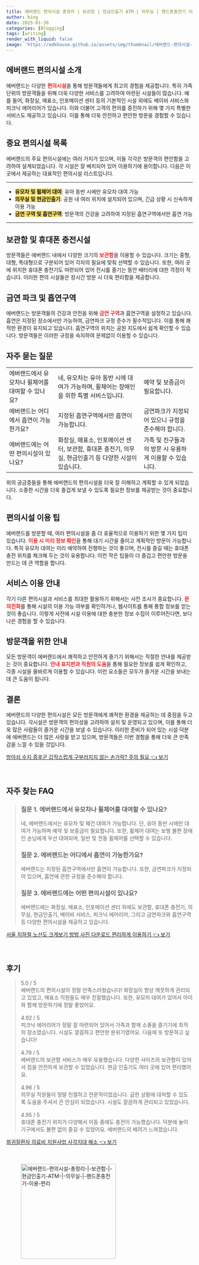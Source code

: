 ```yaml
---
title: 에버랜드 편의시설 총정리 | 보관함 | 현금인출기 ATM | 의무실 | 핸드폰충전기 이용 편리
author: bing
date: 2025-01-30
categories: [Blogging]
tags: [writing]
render_with_liquid: false
image: 'https://adkhouse.github.io/assets/img/thumbnail/에버랜드-편의시설-총정리-|-보관함-|-현금인출기-ATM-|-의무실-|-핸드폰충전기-이용-편리.webp'
---
```



<h2 id='에버랜드_편의시설_소개'>에버랜드 편의시설 소개</h2>

<p>에버랜드는 다양한 <b><span style="color: #ee2323;">편의시설</span></b>을 통해 방문객들에게 최고의 경험을 제공합니다. 특히 가족 단위의 방문객들을 위해 더욱 다양한 서비스를 고려하여 마련된 시설들이 많습니다. 예를 들어, 화장실, 매표소, 인포메이션 센터 등의 기본적인 시설 외에도 베이비 서비스와 피크닉 에어리어가 있습니다. 이와 더불어 고객의 편의를 증진하기 위해 몇 가지 특별한 서비스도 제공하고 있습니다. 이를 통해 더욱 안전하고 편안한 방문을 경험할 수 있습니다.</p>

<h2 id='중요_편의시설_목록'>중요 편의시설 목록</h2>

<p>에버랜드의 주요 편의시설에는 여러 가지가 있으며, 이들 각각은 방문객의 편안함을 고려하여 설계되었습니다. 각 시설은 잘 배치되어 있어 이용하기에 용이합니다. 다음은 이곳에서 제공하는 대표적인 편의시설 리스트입니다.</p>

<hr />

<ul>
    <li><b><span style="background-color: #ffe066;">유모차 및 휠체어 대여</span></b>: 유아 동반 시에만 유모차 대여 가능</li>
    <li><b><span style="background-color: #ffe066;">의무실 및 현금인출기</span></b>: 공원 내 여러 위치에 설치되어 있으며, 긴급 상황 시 신속하게 이용 가능</li>
    <li><b><span style="background-color: #ffe066;">금연 구역 및 흡연구역</span></b>: 방문객의 건강을 고려하여 지정된 흡연구역에서만 흡연 가능</li>
</ul>

<hr />

<h2 id='보관함_및_충전시설'>보관함 및 휴대폰 충전시설</h2>

<p>방문객들은 에버랜드 내에서 다양한 크기의 <b><span style="color: #ee2323;">보관함</span></b>을 이용할 수 있습니다. 크기는 중형, 대형, 특대형으로 구분되어 있어 각자의 필요에 맞춰 선택할 수 있습니다. 또한, 여러 곳에 위치한 휴대폰 충전기도 마련되어 있어 전시를 즐기는 동안 배터리에 대한 걱정이 적습니다. 이러한 편의 시설들은 장시간 방문 시 더욱 편리함을 제공합니다.</p>

<h2 id='금연_파크_및_흡연구역'>금연 파크 및 흡연구역</h2>

<p>에버랜드는 방문객들의 건강과 안전을 위해 <b><span style="color: #ee2323;">금연 구역</span></b>과 흡연구역을 설정하고 있습니다. 흡연은 지정된 장소에서만 가능하여, 금연파크 규정 준수가 필수적입니다. 이를 통해 쾌적한 환경이 유지되고 있습니다. 흡연구역의 위치는 공원 지도에서 쉽게 확인할 수 있습니다. 방문객들은 이러한 규정을 숙지하여 문제없이 이용할 수 있습니다.</p>

<h2 id='자주_묻는_질문'>자주 묻는 질문</h2>

<table>
    <tr>
        <td>에버랜드에서 유모차나 휠체어를 대여할 수 있나요?</td>
        <td>네, 유모차는 유아 동반 시에 대여가 가능하며, 휠체어는 장애인을 위한 특별 서비스입니다.</td>
        <td>예약 및 보증금이 필요합니다.</td>
    </tr>
    <tr>
        <td>에버랜드는 어디에서 흡연이 가능한가요?</td>
        <td>지정된 흡연구역에서만 흡연이 가능합니다.</td>
        <td>금연파크가 지정되어 있으니 규정을 준수해야 합니다.</td>
    </tr>
    <tr>
        <td>에버랜드에는 어떤 편의시설이 있나요?</td>
        <td>화장실, 매표소, 인포메이션 센터, 보관함, 휴대폰 충전기, 의무실, 현금인출기 등 다양한 시설이 있습니다.</td>
        <td>가족 및 친구들과의 방문 시 유용하게 이용할 수 있습니다.</td>
    </tr>
</table>

<p>위의 궁금증들을 통해 에버랜드의 편의시설을 더욱 잘 이해하고 계획할 수 있게 되었습니다. 소중한 시간을 더욱 즐겁게 보낼 수 있도록 필요한 정보를 제공받는 것이 중요합니다.</p>

<h2 id='편의시설_이용_팁'>편의시설 이용 팁</h2>

<p>에버랜드를 방문할 때, 여러 편의시설을 좀 더 효율적으로 이용하기 위한 몇 가지 팁이 있습니다. <b><span style="color: #ee2323;">이용 시 미리 정보 확인</span></b>을 통해 대기 시간을 줄이고 계획적인 방문이 가능합니다. 특히 유모차 대여는 미리 예약하여 진행하는 것이 좋으며, 전시를 즐길 때는 휴대폰 충전 위치를 체크해 두는 것이 유용합니다. 이런 작은 팁들이 더 즐겁고 편안한 방문을 만드는 데 큰 역할을 합니다.</p>

<h2 id='서비스_이용_안내'>서비스 이용 안내</h2>

<p>각기 다른 편의시설과 서비스를 최대한 활용하기 위해서는 사전 조사가 중요합니다. <b><span style="color: #ee2323;">문의전화</span></b>를 통해 시설의 이용 가능 여부를 확인하거나, 웹사이트를 통해 통합 정보를 얻는 것이 좋습니다. 이렇게 사전에 시설 이용에 대한 충분한 정보 수집이 이루어진다면, 보다 나은 경험을 할 수 있습니다.</p>

<h2 id='방문객을_위한_안내'>방문객을 위한 안내</h2>

<p>모든 방문객이 에버랜드에서 쾌적하고 안전하게 즐기기 위해서는 적절한 안내를 제공받는 것이 중요합니다. <b><span style="color: #ee2323;">안내 표지판과 직원의 도움</span></b>을 통해 필요한 정보를 쉽게 확인하고, 각종 시설을 올바르게 이용할 수 있습니다. 이런 요소들은 모두가 즐거운 시간을 보내는 데 큰 도움이 됩니다.</p>

<h2 id='결론'>결론</h2>

<p>에버랜드의 다양한 편의시설은 모든 방문객에게 쾌적한 환경을 제공하는 데 중점을 두고 있습니다. 각시설은 방문객의 편의성을 고려하여 설치 및 운영되고 있으며, 이를 통해 더욱 많은 사람들이 즐거운 시간을 보낼 수 있습니다. 이러한 준비가 되어 있는 시설 덕분에 에버랜드는 더 많은 사랑을 받고 있으며, 방문객들은 이번 경험을 통해 더욱 큰 만족감을 느낄 수 있을 것입니다.</p>


<p><a class="click-button" title="방아쇠 수지 증후군 갑작스럽게 구부러지지 않는 손가락? 주의 필요" href="https://adkhouse.github.io/posts/%EB%B0%A9%EC%95%84%EC%87%A0-%EC%88%98%EC%A7%80-%EC%A6%9D%ED%9B%84%EA%B5%B0-%EA%B0%91%EC%9E%91%EC%8A%A4%EB%9F%BD%EA%B2%8C-%EA%B5%AC%EB%B6%80%EB%9F%AC%EC%A7%80%EC%A7%80-%EC%95%8A%EB%8A%94-%EC%86%90%EA%B0%80%EB%9D%BD-%EC%A3%BC%EC%9D%98-%ED%95%84%EC%9A%94/" rel="dofollow">방아쇠 수지 증후군 갑작스럽게 구부러지지 않는 손가락? 주의 필요 👈 보기</a></p><br>
<h2 id='자주_찾는_FAQ'>자주 찾는 FAQ</h2>
<div itemscope="" itemtype="https://schema.org/FAQPage">
<blockquote>
<div itemscope="" itemprop="mainEntity" itemtype="https://schema.org/Question">
<h3 itemprop="name">질문 1. 에버랜드에서 유모차나 휠체어를 대여할 수 있나요?</h3>
<div itemscope="" itemprop="acceptedAnswer" itemtype="https://schema.org/Answer">
<span itemprop="text">
<p>네, 에버랜드에서는 유모차 및 웨건 대여가 가능합니다. 단, 유아 동반 시에만 대여가 가능하며 예약 및 보증금이 필요합니다. 또한, 휠체어 대여는 보행 불편 장애인 손님에게 우선 대여되며, 일반 및 전동 휠체어를 선택할 수 있습니다.</p>
</span>
</div>
</div>
<div itemscope="" itemprop="mainEntity" itemtype="https://schema.org/Question">
<h3 itemprop="name">질문 2. 에버랜드는 어디에서 흡연이 가능한가요?</h3>
<div itemscope="" itemprop="acceptedAnswer" itemtype="https://schema.org/Answer">
<span itemprop="text">
<p>에버랜드는 지정된 흡연구역에서만 흡연이 가능합니다. 또한, 금연파크가 지정되어 있으며, 흡연에 관한 규정을 준수해야 합니다.</p>
</span>
</div>
</div>
<div itemscope="" itemprop="mainEntity" itemtype="https://schema.org/Question">
<h3 itemprop="name">질문 3. 에버랜드에는 어떤 편의시설이 있나요?</h3>
<div itemscope="" itemprop="acceptedAnswer" itemtype="https://schema.org/Answer">
<span itemprop="text">
<p>에버랜드에는 화장실, 매표소, 인포메이션 센터 외에도 보관함, 휴대폰 충전기, 의무실, 현금인출기, 베이비 서비스, 피크닉 에어리어, 그리고 금연파크와 흡연구역 등 다양한 편의시설을 제공하고 있습니다.</p>
</span>
</div>
</div>
</blockquote>
</div>
<p><a class="click-button" title="서울 지하철 노선도 크게보기 방법 사진 다운로드 편리하게 이용하기" href="https://adkhouse.github.io/posts/%EC%84%9C%EC%9A%B8-%EC%A7%80%ED%95%98%EC%B2%A0-%EB%85%B8%EC%84%A0%EB%8F%84-%ED%81%AC%EA%B2%8C%EB%B3%B4%EA%B8%B0-%EB%B0%A9%EB%B2%95-%EC%82%AC%EC%A7%84-%EB%8B%A4%EC%9A%B4%EB%A1%9C%EB%93%9C-%ED%8E%B8%EB%A6%AC%ED%95%98%EA%B2%8C-%EC%9D%B4%EC%9A%A9%ED%95%98%EA%B8%B0/" rel="dofollow">서울 지하철 노선도 크게보기 방법 사진 다운로드 편리하게 이용하기 👈 보기</a></p><br>
<h2 id='후기'>후기</h2>
<div itemscope itemtype="https://schema.org/Product">
  <blockquote>
  <div itemprop="review" itemscope itemtype="https://schema.org/Review">
      <div itemprop="reviewRating" itemscope itemtype="https://schema.org/Rating"> <span itemprop="ratingValue">5.0</span> / <span itemprop="bestRating">5</span> </div>
      <span itemprop="reviewBody">에버랜드의 편의시설이 정말 만족스러웠습니다! 화장실이 항상 깨끗하게 관리되고 있었고, 매표소 직원들도 매우 친절했습니다. 또한, 유모차 대여가 있어서 아이와 함께 방문하기에 정말 좋았어요.</span>
  </div>
  <br>
  <div itemprop="review" itemscope itemtype="https://schema.org/Review">
      <div itemprop="reviewRating" itemscope itemtype="https://schema.org/Rating"> <span itemprop="ratingValue">4.92</span> / <span itemprop="bestRating">5</span> </div>
      <span itemprop="reviewBody">피크닉 에어리어가 정말 잘 마련되어 있어서 가족과 함께 소풍을 즐기기에 최적의 장소였습니다. 시설도 깔끔하고 편안한 분위기였어요. 다음에 또 방문하고 싶습니다!</span>
  </div>
  <br>
  <div itemprop="review" itemscope itemtype="https://schema.org/Review">
      <div itemprop="reviewRating" itemscope itemtype="https://schema.org/Rating"> <span itemprop="ratingValue">4.79</span> / <span itemprop="bestRating">5</span> </div>
      <span itemprop="reviewBody">에버랜드의 보관함 서비스가 매우 유용했습니다. 다양한 사이즈의 보관함이 있어서 짐을 안전하게 보관할 수 있었습니다. 현금 인출기도 여러 곳에 있어 편리했어요.</span>
  </div>
  <br>
  <div itemprop="review" itemscope itemtype="https://schema.org/Review">
      <div itemprop="reviewRating" itemscope itemtype="https://schema.org/Rating"> <span itemprop="ratingValue">4.96</span> / <span itemprop="bestRating">5</span> </div>
      <span itemprop="reviewBody">의무실 직원들이 정말 친절하고 전문적이었습니다. 급한 상황에 대처할 수 있도록 도움을 주셔서 큰 안심이 되었습니다. 시설도 깔끔하게 관리되고 있었습니다.</span>
  </div>
  <br>
  <div itemprop="review" itemscope itemtype="https://schema.org/Review">
      <div itemprop="reviewRating" itemscope itemtype="https://schema.org/Rating"> <span itemprop="ratingValue">4.95</span> / <span itemprop="bestRating">5</span> </div>
      <span itemprop="reviewBody">휴대폰 충전기 위치가 다양해서 이동 중에도 충전이 가능했습니다. 덕분에 놀이기구에서도 불편 없이 즐길 수 있었어요. 에버랜드의 배려가 느껴졌습니다.</span>
  </div>
  </blockquote>
</div>
<p><a class="click-button" title="희귀질환자 의료비 지원사업 사각지대 해소" href="https://adkhouse.github.io/posts/%ED%9D%AC%EA%B7%80%EC%A7%88%ED%99%98%EC%9E%90-%EC%9D%98%EB%A3%8C%EB%B9%84-%EC%A7%80%EC%9B%90%EC%82%AC%EC%97%85-%EC%82%AC%EA%B0%81%EC%A7%80%EB%8C%80-%ED%95%B4%EC%86%8C/" rel="dofollow">희귀질환자 의료비 지원사업 사각지대 해소 👈 보기</a></p><br>
<figure class="image"><img src="https://adkhouse.github.io/assets/img/thumbnail/에버랜드-편의시설-총정리-|-보관함-|-현금인출기-ATM-|-의무실-|-핸드폰충전기-이용-편리.webp" alt="에버랜드-편의시설-총정리-|-보관함-|-현금인출기-ATM-|-의무실-|-핸드폰충전기-이용-편리" width="256" height="256"></figure>